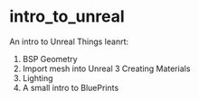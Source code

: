 # intro_to_unreal
An intro to Unreal 
Things leanrt:
  1) BSP Geometry 
  2) Import mesh into Unreal
  3 Creating Materials 
  4) Lighting 
  5) A small intro to BluePrints 
